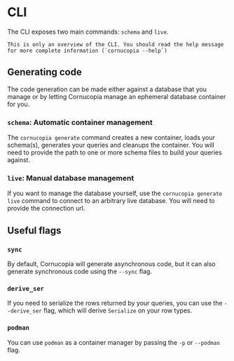 # CLI
The CLI exposes two main commands: `schema` and `live`.

```admonish note
This is only an overview of the CLI. You should read the help message for more complete information (`cornucopia --help`)
```

## Generating code
The code generation can be made either against a database that you manage or by letting Cornucopia manage an ephemeral database container for you.

### `schema`: Automatic container management
The `cornucopia generate` command creates a new container, loads your schema(s), generates your queries and cleanups the container. You will need to provide the path to one or more schema files to build your queries against.

### `live`: Manual database management
If you want to manage the database yourself, use the `cornucopia generate live` command to connect to an arbitrary live database. You will need to provide the connection url.

## Useful flags
### `sync`
By default, Cornucopia will generate asynchronous code, but it can also generate synchronous code using the `--sync` flag.

### `derive_ser`
If you need to serialize the rows returned by your queries, you can use the `--derive_ser` flag, which will derive `Serialize` on your row types.


### `podman`
You can use `podman` as a container manager by passing the `-p` or `--podman` flag.